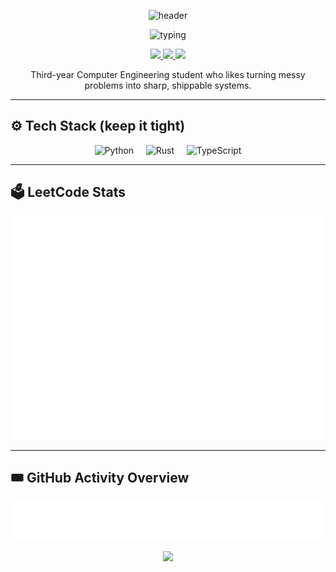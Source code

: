 <!-- Header -->
<p align="center">
  <img src="https://capsule-render.vercel.app/api?type=waving&height=220&color=0:0f0c29,50:302b63,100:24243e&text=Parinya%20Aobaun&fontSize=42&fontAlignY=36&desc=Computer%20Engineering%20%7C%20Rust%20%E2%80%A2%20Python%20%E2%80%A2%20TypeScript&descAlignY=58&animation=fadeIn" alt="header" />
</p>

<!-- Typing tagline -->
<p align="center">
  <img src="https://readme-typing-svg.demolab.com?font=Fira+Code&size=20&pause=1200&center=true&vCenter=true&width=720&lines=Solve+hard+problems.+Ship+clean+systems.;Do+your+duty+and+let+things+happen.;Learning+fast%2C+building+faster." alt="typing" />
</p>

<!-- Contacts -->
<p align="center">
  <a href="https://github.com/parinya-ao">
    <img src="https://img.shields.io/badge/GitHub-parinya--ao-111?logo=github&labelColor=111&style=for-the-badge" />
  </a>
  <a href="mailto:parinya.aobaun.pro@gmail.com">
    <img src="https://img.shields.io/badge/Email-parinya.aobaun.pro%40gmail.com-0b132b?logo=gmail&logoColor=white&labelColor=0b132b&style=for-the-badge" />
  </a>
  <a href="https://th.linkedin.com/in/parinya-aobaun">
    <img src="https://img.shields.io/badge/LinkedIn-parinya--aobaun-0a66c2?logo=linkedin&labelColor=0a66c2&style=for-the-badge" />
  </a>
</p>

<!-- Mini bio -->
<p align="center">
  Third-year Computer Engineering student who likes turning messy problems into sharp, shippable systems.<br/>
</p>

---

## ⚙️ Tech Stack (keep it tight)
<p align="center">
  <img src="https://skillicons.dev/icons?i=kotlin" width="88" height="88" alt="Python"/>
  &nbsp;&nbsp;&nbsp;
  <img src="https://skillicons.dev/icons?i=rust" width="88" height="88" alt="Rust"/>
  &nbsp;&nbsp;&nbsp;
  <img src="https://skillicons.dev/icons?i=ts" width="88" height="88" alt="TypeScript"/>
</p>

---

## 🗳️ LeetCode Stats
<p align="center">
  <img src="https://github.com/parinya-ao/parinya-ao/blob/main/metrics.plugin.leetcode.svg" alt="LeetCode Stats" />
</p>

---

## 🎟️ GitHub Activity Overview
<p align="center">
  <img src="https://github.com/parinya-ao/parinya-ao/blob/main/metrics.plugin.activity.svg" alt="GitHub Follow-up" />
</p>

<!-- Footer wave -->
<p align="center">
  <img src="https://capsule-render.vercel.app/api?type=waving&height=140&color=0:24243e,50:302b63,100:0f0c29&section=footer" />
</p>
